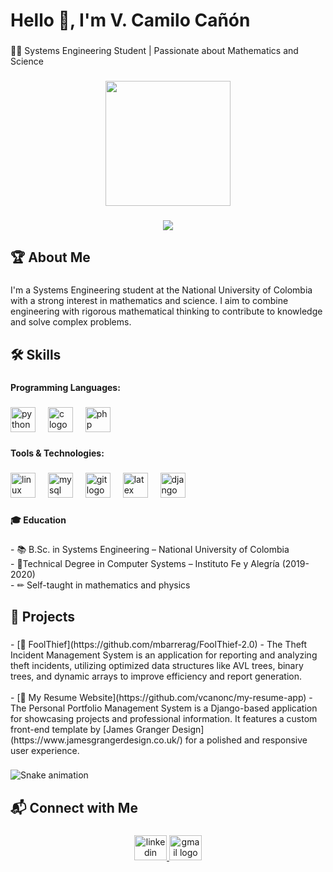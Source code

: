 <h1 align="left">Hello 👋, I'm V. Camilo Cañón</h1>

###

<p align="left">🧑‍💻 Systems Engineering Student | Passionate about Mathematics and Science</p>

###

<div align="center">
  <img height="200" src="https://imgflip.com/gif/9lhm3t"  />
</div>

###

<div align="center">
  <img src="https://visitor-badge.laobi.icu/badge?page_id=vcanonc.vcanonc&left_color=grey&right_color=darkmagenta"  />
</div>

###

<h2 align="left">🏆 About Me</h2>

###

<p align="left">I'm a Systems Engineering student at the National University of Colombia with a strong interest in mathematics and science. I aim to combine engineering with rigorous mathematical thinking to contribute to knowledge and solve complex problems.</p>

###

<h2 align="left">🛠️ Skills</h2>

###

<h4 align="left">Programming Languages:</h4>

###

<div align="left">
  <img src="https://img.shields.io/badge/Python-3776AB?logo=python&logoColor=white&style=for-the-badge" height="40" alt="python logo"  />
  <img width="12" />
  <img src="https://img.shields.io/badge/C-A8B9CC?logo=c&logoColor=black&style=for-the-badge" height="40" alt="c logo"  />
  <img width="12" />
  <img src="https://img.shields.io/badge/PHP-777BB4?logo=php&logoColor=black&style=for-the-badge" height="40" alt="php logo"  />
</div>

###

<h4 align="left">Tools & Technologies:</h4>

###

<div align="left">
  <img src="https://img.shields.io/badge/Linux-FCC624?logo=linux&logoColor=black&style=for-the-badge" height="40" alt="linux logo"  />
  <img width="12" />
  <img src="https://img.shields.io/badge/MySQL-4479A1?logo=mysql&logoColor=white&style=for-the-badge" height="40" alt="mysql logo"  />
  <img width="12" />
  <img src="https://img.shields.io/badge/Git-F05032?logo=git&logoColor=white&style=for-the-badge" height="40" alt="git logo"  />
  <img width="12" />
  <img src="https://img.shields.io/badge/LaTeX-008080?logo=latex&logoColor=white&style=for-the-badge" height="40" alt="latex logo"  />
  <img width="12" />
  <img src="https://img.shields.io/badge/Django-092E20?logo=django&logoColor=white&style=for-the-badge" height="40" alt="django logo"  />
</div>

###

<h4 align="left">🎓 Education</h4>

###

<p align="left">- 📚 B.Sc. in Systems Engineering – National University of Colombia<br>- 📖Technical Degree in Computer Systems – Instituto Fe y Alegría (2019-2020)<br>- ✏ Self-taught in mathematics and physics</p>

###

<h2 align="left">🔬 Projects</h2>

###

<p align="left">- [📌 FoolThief](https://github.com/mbarrerag/FoolThief-2.0) - The Theft Incident Management System is an application for reporting and analyzing theft incidents, utilizing optimized data structures like AVL trees, binary trees, and dynamic arrays to improve efficiency and report generation.  <br>  <br>- [📌 My Resume Website](https://github.com/vcanonc/my-resume-app) - The Personal Portfolio Management System is a Django-based application for showcasing projects and professional information. It features a custom front-end template by [James Granger Design](https://www.jamesgrangerdesign.co.uk/) for a polished and responsive user experience.</p>

###

<img src="https://raw.githubusercontent.com/vcanonc/output/main/snake.svg" alt="Snake animation" />

###

<h2 align="left">📬 Connect with Me</h2>

###

<div align="center">
  <a href="https://www.linkedin.com/in/vcanonc/" target="_blank">
    <img src="https://raw.githubusercontent.com/maurodesouza/profile-readme-generator/master/src/assets/icons/social/linkedin/default.svg" width="52" height="40" alt="linkedin logo"  />
  </a>
  <a href="vcanonc@unal.edu.co" target="_blank">
    <img src="https://raw.githubusercontent.com/maurodesouza/profile-readme-generator/master/src/assets/icons/social/gmail/default.svg" width="52" height="40" alt="gmail logo"  />
  </a>
</div>

###
